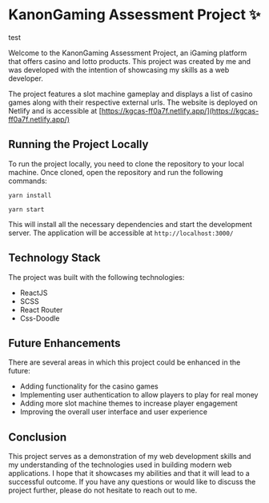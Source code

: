 # KanonGaming Assessment Project ✨

test

Welcome to the KanonGaming Assessment Project, an iGaming platform that offers casino and lotto products. This project was created by me and was developed with the intention of showcasing my skills as a web developer.

The project features a slot machine gameplay and displays a list of casino games along with their respective external urls. The website is deployed on Netlify and is accessible at [https://kgcas-ff0a7f.netlify.app/](https://kgcas-ff0a7f.netlify.app/)

## Running the Project Locally

To run the project locally, you need to clone the repository to your local machine. Once cloned, open the repository and run the following commands:

    yarn install

    yarn start

This will install all the necessary dependencies and start the development server. The application will be accessible at `http://localhost:3000/`

## Technology Stack

The project was built with the following technologies:

- ReactJS
- SCSS
- React Router
- Css-Doodle

## Future Enhancements

There are several areas in which this project could be enhanced in the future:

- Adding functionality for the casino games
- Implementing user authentication to allow players to play for real money
- Adding more slot machine themes to increase player engagement
- Improving the overall user interface and user experience

## Conclusion

This project serves as a demonstration of my web development skills and my understanding of the technologies used in building modern web applications. I hope that it showcases my abilities and that it will lead to a successful outcome. If you have any questions or would like to discuss the project further, please do not hesitate to reach out to me.
